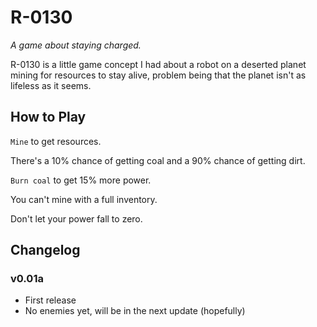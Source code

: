 # R-0130
_A game about staying charged._

R-0130 is a little game concept I had about a robot on a deserted planet mining for resources to stay alive, problem being that the planet isn't as lifeless as it seems.

## How to Play
`Mine` to get resources.

There's a 10% chance of getting coal and a 90% chance of getting dirt.

`Burn coal` to get 15% more power.

You can't mine with a full inventory.

Don't let your power fall to zero.

## Changelog
### v0.01a
- First release
- No enemies yet, will be in the next update (hopefully)
